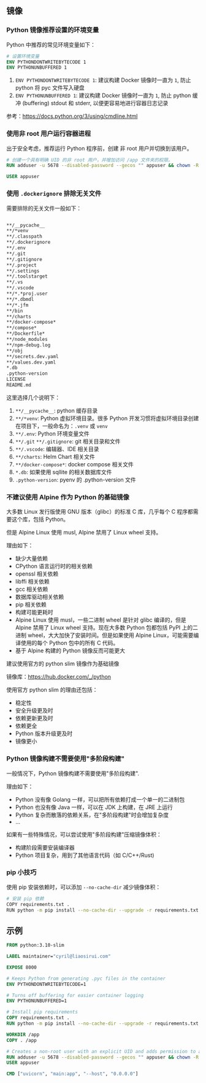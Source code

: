 ## 镜像

### Python 镜像推荐设置的环境变量

Python 中推荐的常见环境变量如下：

```dockerfile
# 设置环境变量
ENV PYTHONDONTWRITEBYTECODE 1
ENV PYTHONUNBUFFERED 1
```

1. `ENV PYTHONDONTWRITEBYTECODE 1`: 建议构建 Docker 镜像时一直为 `1`, 防止 python 将 pyc 文件写入硬盘
2. `ENV PYTHONUNBUFFERED 1`: 建议构建 Docker 镜像时一直为 `1`, 防止 python 缓冲 (buffering) stdout 和 stderr, 以便更容易地进行容器日志记录

参考：<https://docs.python.org/3/using/cmdline.html>

### 使用非 root 用户运行容器进程

出于安全考虑，推荐运行 Python 程序前，创建 非 root 用户并切换到该用户。

```dockerfile
# 创建一个具有明确 UID 的非 root 用户，并增加访问 /app 文件夹的权限。
RUN adduser -u 5678 --disabled-password --gecos "" appuser && chown -R appuser /app

USER appuser
```

### 使用 `.dockerignore` 排除无关文件

需要排除的无关文件一般如下：

```dockerfile

**/__pycache__
**/*venv
**/.classpath
**/.dockerignore
**/.env
**/.git
**/.gitignore
**/.project
**/.settings
**/.toolstarget
**/.vs
**/.vscode
**/*.*proj.user
**/*.dbmdl
**/*.jfm
**/bin
**/charts
**/docker-compose*
**/compose*
**/Dockerfile*
**/node_modules
**/npm-debug.log
**/obj
**/secrets.dev.yaml
**/values.dev.yaml
*.db
.python-version
LICENSE
README.md
```

这里选择几个说明下：

1. `**/__pycache__`: python 缓存目录
2. `**/*venv`: Python 虚拟环境目录。很多 Python 开发习惯将虚拟环境目录创建在项目下，一般命名为：`.venv` 或 `venv`
3. `**/.env`: Python 环境变量文件
4. `**/.git` `**/.gitignore`: git 相关目录和文件
5. `**/.vscode`: 编辑器、IDE 相关目录
6. `**/charts`: Helm Chart 相关文件
7. `**/docker-compose*`: docker compose 相关文件
8. `*.db`: 如果使用 sqllite 的相关数据库文件
9. `.python-version`: pyenv 的 .python-version 文件

### 不建议使用 Alpine 作为 Python 的基础镜像

大多数 Linux 发行版使用 GNU 版本（glibc）的标准 C 库，几乎每个 C 程序都需要这个库，包括 Python。

但是 Alpine Linux 使用 musl, Alpine 禁用了 Linux wheel 支持。

理由如下：


- 缺少大量依赖
- CPython 语言运行时的相关依赖
- openssl 相关依赖
- libffi 相关依赖
- gcc 相关依赖
- 数据库驱动相关依赖
- pip 相关依赖
- 构建可能更耗时
- Alpine Linux 使用 musl，一些二进制 wheel 是针对 glibc 编译的，但是 Alpine 禁用了 Linux wheel 支持。现在大多数 Python 包都包括 PyPI 上的二进制 wheel，大大加快了安装时间。但是如果使用 Alpine Linux，可能需要编译使用的每个 Python 包中的所有 C 代码。
- 基于 Alpine 构建的 Python 镜像反而可能更大

建议使用官方的 python slim 镜像作为基础镜像

镜像库：https://hub.docker.com/_/python

使用官方 python slim 的理由还包括：


- 稳定性
- 安全升级更及时
- 依赖更新更及时
- 依赖更全
- Python 版本升级更及时
- 镜像更小

### Python 镜像构建不需要使用"多阶段构建"

一般情况下，Python 镜像构建不需要使用"多阶段构建".

理由如下：

- Python 没有像 Golang 一样，可以把所有依赖打成一个单一的二进制包
- Python 也没有像 Java 一样，可以在 JDK 上构建，在 JRE 上运行
- Python 复杂而散落的依赖关系，在"多阶段构建"时会增加复杂度
- ...

如果有一些特殊情况，可以尝试使用"多阶段构建"压缩镜像体积：


- 构建阶段需要安装编译器
- Python 项目复杂，用到了其他语言代码（如 C/C++/Rust)

### pip 小技巧

使用 pip 安装依赖时，可以添加 `--no-cache-dir` 减少镜像体积：

```bash
# 安装 pip 依赖
COPY requirements.txt .
RUN python -m pip install --no-cache-dir --upgrade -r requirements.txt
```

## 示例

```dockerfile
FROM python:3.10-slim

LABEL maintainer="cyril@liaosirui.com"

EXPOSE 8000

# Keeps Python from generating .pyc files in the container
ENV PYTHONDONTWRITEBYTECODE=1

# Turns off buffering for easier container logging
ENV PYTHONUNBUFFERED=1

# Install pip requirements
COPY requirements.txt .
RUN python -m pip install --no-cache-dir --upgrade -r requirements.txt

WORKDIR /app
COPY . /app

# Creates a non-root user with an explicit UID and adds permission to access the /app folder
RUN adduser -u 5678 --disabled-password --gecos "" appuser && chown -R appuser /app
USER appuser

CMD ["uvicorn", "main:app", "--host", "0.0.0.0"]
```

